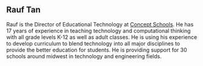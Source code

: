 ## Rauf Tan

Rauf is the Director of Educational Technology at [Concept Schools](http://www.conceptschools.org). He has 17 years of experience in teaching technology and computational thinking with all grade levels K-12 as well as adult classes. He is using his experience to develop curriculum to blend technology into all major disciplines to provide the better education for students.  He is providing support for 30 schools around midwest in technology and engineering fields.